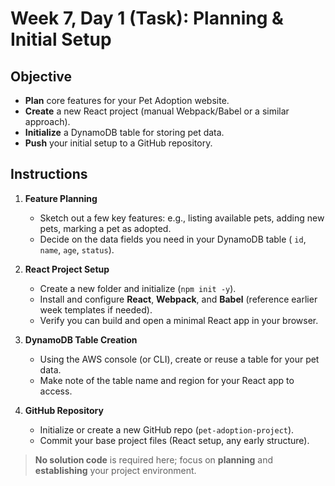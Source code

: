 # Week 7, Day 1 (Task): Planning & Initial Setup

## Objective

- **Plan** core features for your Pet Adoption website.
- **Create** a new React project (manual Webpack/Babel or a similar approach).
- **Initialize** a DynamoDB table for storing pet data.
- **Push** your initial setup to a GitHub repository.

## Instructions

1. **Feature Planning**

   - Sketch out a few key features: e.g., listing available pets, adding new pets, marking a pet as adopted.
   - Decide on the data fields you need in your DynamoDB table ( `id`, `name`, `age`, `status`).

2. **React Project Setup**

   - Create a new folder and initialize (`npm init -y`).
   - Install and configure **React**, **Webpack**, and **Babel** (reference earlier week templates if needed).
   - Verify you can build and open a minimal React app in your browser.

3. **DynamoDB Table Creation**

   - Using the AWS console (or CLI), create or reuse a table for your pet data.
   - Make note of the table name and region for your React app to access.

4. **GitHub Repository**
   - Initialize or create a new GitHub repo (`pet-adoption-project`).
   - Commit your base project files (React setup, any early structure).

> **No solution code** is required here; focus on **planning** and **establishing** your project environment.

